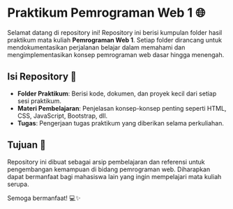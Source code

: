 # Praktikum Pemrograman Web 1 🌐  
Selamat datang di repository ini! Repository ini berisi kumpulan folder hasil praktikum mata kuliah **Pemrograman Web 1**. Setiap folder dirancang untuk mendokumentasikan perjalanan belajar dalam memahami dan mengimplementasikan konsep pemrograman web dasar hingga menengah.  

## Isi Repository 📂  
- **Folder Praktikum**: Berisi kode, dokumen, dan proyek kecil dari setiap sesi praktikum.  
- **Materi Pembelajaran**: Penjelasan konsep-konsep penting seperti HTML, CSS, JavaScript, Bootstrap, dll.  
- **Tugas**: Pengerjaan tugas praktikum yang diberikan selama perkuliahan.  

## Tujuan 🌟  
Repository ini dibuat sebagai arsip pembelajaran dan referensi untuk pengembangan kemampuan di bidang pemrograman web. Diharapkan dapat bermanfaat bagi mahasiswa lain yang ingin mempelajari mata kuliah serupa.  

Semoga bermanfaat! 💻✨  
